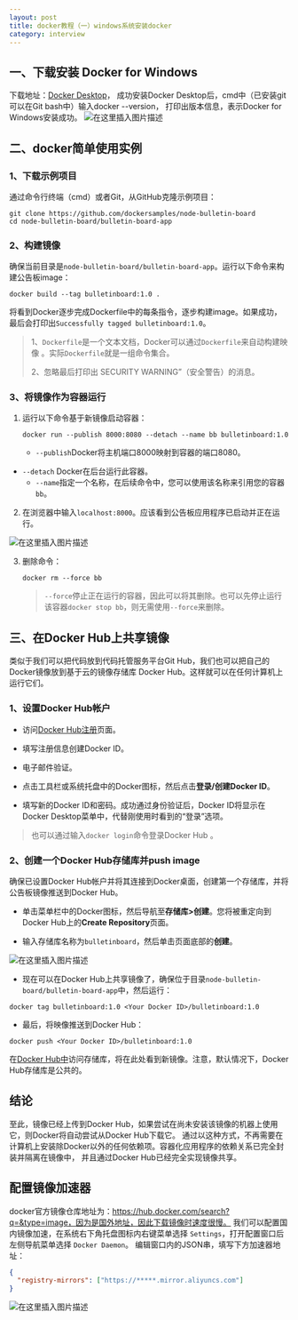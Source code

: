 ```yaml
---
layout: post
title: docker教程（一）windows系统安装docker
category: interview
---
```



## 一、下载安装 Docker for Windows 

下载地址：[Docker Desktop](http://mirrors.aliyun.com/docker-toolbox/windows/docker-for-windows/)，
成功安装Docker Desktop后，cmd中（已安装git可以在Git bash中）输入docker --version，
打印出版本信息，表示Docker for Windows安装成功。
![在这里插入图片描述](http://www.laughitover.com/assets/images/2020/dcokerWindows/002.png)

## 二、docker简单使用实例

### 1、下载示例项目

通过命令行终端（cmd）或者Git，从GitHub克隆示例项目：

```shell
git clone https://github.com/dockersamples/node-bulletin-board
cd node-bulletin-board/bulletin-board-app
```

### 2、构建镜像

确保当前目录是`node-bulletin-board/bulletin-board-app`。运行以下命令来构建公告板image：

```shell
docker build --tag bulletinboard:1.0 .
```

将看到Docker逐步完成Dockerfile中的每条指令，逐步构建image。如果成功，最后会打印出`Successfully tagged bulletinboard:1.0`。

>  1、`Dockerfile`是一个文本文档，Docker可以通过`Dockerfile`来自动构建映像 。实际`Dockerfile`就是一组命令集合。 
>
> 2、忽略最后打印出 SECURITY WARNING”（安全警告）的消息。

### 3、将镜像作为容器运行

1. 运行以下命令基于新镜像启动容器：

   ```shell
   docker run --publish 8000:8080 --detach --name bb bulletinboard:1.0
   ```

   - `--publish`Docker将主机端口8000映射到容器的端口8080。
- `--detach` Docker在后台运行此容器。
   - `--name`指定一个名称，在后续命令中，您可以使用该名称来引用您的容器`bb`。
   
2. 在浏览器中输入`localhost:8000`。应该看到公告板应用程序已启动并正在运行。

![在这里插入图片描述](http://www.laughitover.com/assets/images/2020/dcokerWindows/004.png)

3. 删除命令：

   ```shell
   docker rm --force bb
   ```

   > `--force`停止正在运行的容器，因此可以将其删除。也可以先停止运行该容器`docker stop bb`，则无需使用`--force`来删除。



## 三、在Docker Hub上共享镜像

类似于我们可以把代码放到代码托管服务平台Git Hub，我们也可以把自己的 Docker镜像放到基于云的镜像存储库 Docker Hub。这样就可以在任何计算机上运行它们。

### 1、设置Docker Hub帐户

- 访问[Docker Hub注册](https://hub.docker.com/signup)页面。

- 填写注册信息创建Docker ID。

- 电子邮件验证。

- 点击工具栏或系统托盘中的Docker图标，然后点击**登录/创建Docker ID**。

- 填写新的Docker ID和密码。成功通过身份验证后，Docker ID将显示在Docker Desktop菜单中，代替刚使用时看到的“登录”选项。

> 也可以通过输入`docker login`命令登录Docker Hub 。

### 2、创建一个Docker Hub存储库并push image

确保已设置Docker Hub帐户并将其连接到Docker桌面，创建第一个存储库，并将公告板镜像推送到Docker Hub。

- 单击菜单栏中的Docker图标，然后导航至**存储库>创建**。您将被重定向到Docker Hub上的**Create Repository**页面。

- 输入存储库名称为`bulletinboard`，然后单击页面底部的**创建**。

![在这里插入图片描述](http://www.laughitover.com/assets/images/2020/dcokerWindows/005.png)

- 现在可以在Docker Hub上共享镜像了，确保位于目录`node-bulletin-board/bulletin-board-app`中，然后运行：

```shell
docker tag bulletinboard:1.0 <Your Docker ID>/bulletinboard:1.0
```

- 最后，将映像推送到Docker Hub：

```
docker push <Your Docker ID>/bulletinboard:1.0
```

在[Docker Hub中](https://hub.docker.com/repositories)访问存储库，将在此处看到新镜像。注意，默认情况下，Docker Hub存储库是公共的。

## 结论

至此，镜像已经上传到Docker Hub，如果尝试在尚未安装该镜像的机器上使用它，则Docker将自动尝试从Docker Hub下载它。
通过以这种方式，不再需要在计算机上安装除Docker以外的任何依赖项。容器化应用程序的依赖关系已完全封装并隔离在镜像中，
并且通过Docker Hub已经完全实现镜像共享。

## 配置镜像加速器

docker官方镜像仓库地址为：https://hub.docker.com/search?q=&type=image，因为是国外地址，因此下载镜像时速度很慢。
我们可以配置国内镜像加速，在系统右下角托盘图标内右键菜单选择 `Settings`，打开配置窗口后左侧导航菜单选择 `Docker Daemon`。
编辑窗口内的JSON串，填写下方加速器地址： 

```json
{
  "registry-mirrors": ["https://*****.mirror.aliyuncs.com"]
}
```
![在这里插入图片描述](http://www.laughitover.com/assets/images/2020/dcokerWindows/006.png)
